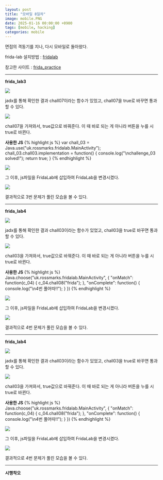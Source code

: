 ```yaml
---
layout: post
title: "모바일 8일차"
image: mobile.PNG
date: 2025-01-16 00:00:00 +0900
tags: [mobile, hacking]
categories: mobile
---
```


면접의 격동기를 지나, 다시 모바일로 돌아왔다.


frida-lab 설치방법 : [fridalab][frida-lab]

참고한 사이트 : [frida_practice][frida_practice]

***

**frida_lab3**

![]({{site.baseurl}}/images/mobile/8day/chall07_jadx.png)

jadx를 통해 확인한 결과 chall07이라는 함수가 있었고,
chall07을 true로 바꾸면 통과할 수 있다.

![]({{site.baseurl}}/images/mobile/8day/chall07_js.png)

chall07을 가져와서, true값으로 바꿔준다. 이 때 바로 되는 게 아니라
버튼을 누를 시 true로 바뀐다.

**사용한 JS**
{% highlight js %}
    var chall_03 = Java.use("uk.rossmarks.fridalab.MainActivity");
    chall_03.chall03.implementation = function() {
      console.log("\nchallenge_03 solved!");
      return true;
    }
{% endhighlight %}


![]({{site.baseurl}}/images/mobile/8day/chall07_cmd.png)

그 이후, js파일을 FridaLab에 삽입하여 FridaLab을 변경시켰다.

![]({{site.baseurl}}/images/mobile/8day/chall07_mo.png)

결과적으로 3번 문제가 풀린 모습을 볼 수 있다.

***

**frida_lab4**

![]({{site.baseurl}}/images/mobile/8day/chall08_jadx.png)

jadx를 통해 확인한 결과 chall03이라는 함수가 있었고,
chall03을 true로 바꾸면 통과할 수 있다.

![]({{site.baseurl}}/images/mobile/8day/chall08_js.png)

chall03을 가져와서, true값으로 바꿔준다. 이 때 바로 되는 게 아니라
버튼을 누를 시 true로 바뀐다.

**사용한 JS**
{% highlight js %}
    Java.choose("uk.rossmarks.fridalab.MainActivity", {
      "onMatch": function(c_04) {
        c_04.chall08("frida");
      },
      "onComplete": function() {
        console.log("\n4번 풀어따!!");
      }
    })
{% endhighlight %}


![]({{site.baseurl}}/images/mobile/8day/chall08_cmd.png)

그 이후, js파일을 FridaLab에 삽입하여 FridaLab을 변경시켰다.

![]({{site.baseurl}}/images/mobile/8day/chall08_mo.png)

결과적으로 4번 문제가 풀린 모습을 볼 수 있다.

***

**frida_lab4**

![]({{site.baseurl}}/images/mobile/8day/chall08_jadx.png)

jadx를 통해 확인한 결과 chall03이라는 함수가 있었고,
chall03을 true로 바꾸면 통과할 수 있다.

![]({{site.baseurl}}/images/mobile/8day/chall08_js.png)

chall03을 가져와서, true값으로 바꿔준다. 이 때 바로 되는 게 아니라
버튼을 누를 시 true로 바뀐다.

**사용한 JS**
{% highlight js %}
    Java.choose("uk.rossmarks.fridalab.MainActivity", {
      "onMatch": function(c_04) {
        c_04.chall08("frida");
      },
      "onComplete": function() {
        console.log("\n4번 풀어따!!");
      }
    })
{% endhighlight %}


![]({{site.baseurl}}/images/mobile/8day/chall08_cmd.png)

그 이후, js파일을 FridaLab에 삽입하여 FridaLab을 변경시켰다.

![]({{site.baseurl}}/images/mobile/8day/chall08_mo.png)

결과적으로 4번 문제가 풀린 모습을 볼 수 있다.

***

**시행착오**


[frida_practice]: https://velog.io/@yjok/%ED%94%84%EB%A6%AC%EB%8B%A4-%EC%97%B0%EC%8A%B5
[frida-lab]: https://rossmarks.uk/blog/fridalab/
